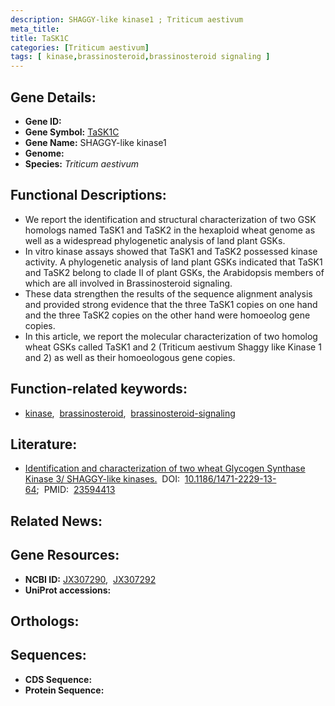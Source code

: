 ```yaml
---
description: SHAGGY-like kinase1 ; Triticum aestivum
meta_title:
title: TaSK1C
categories: [Triticum aestivum]
tags: [ kinase,brassinosteroid,brassinosteroid signaling ]
---
```


## Gene Details:
- **Gene ID:** []()
- **Gene Symbol:** <u>TaSK1C</u>
- **Gene Name:** SHAGGY-like kinase1
- **Genome:** []()
- **Species:** *Triticum aestivum*

## Functional Descriptions:
   - We report the identification and structural characterization of two GSK homologs named TaSK1 and TaSK2 in the hexaploid wheat genome as well as a widespread phylogenetic analysis of land plant GSKs.
   - In vitro kinase assays showed that TaSK1 and TaSK2 possessed kinase activity. A phylogenetic analysis of land plant GSKs indicated that TaSK1 and TaSK2 belong to clade II of plant GSKs, the Arabidopsis members of which are all involved in Brassinosteroid signaling.
   - These data strengthen the results of the sequence alignment analysis and provided strong evidence that the three TaSK1 copies on one hand and the three TaSK2 copies on the other hand were homoeolog gene copies.
   - In this article, we report the molecular characterization of two homolog wheat GSKs called TaSK1 and 2 (Triticum aestivum Shaggy like Kinase 1 and 2) as well as their homoeologous gene copies. 

## Function-related keywords:
   - [kinase](/tags/kinase/),&nbsp;&nbsp;[brassinosteroid](/tags/brassinosteroid/),&nbsp;&nbsp;[brassinosteroid-signaling](/tags/brassinosteroid-signaling/)

## Literature:
   - [Identification and characterization of two wheat Glycogen Synthase Kinase 3/ SHAGGY-like kinases.](https://doi.org/10.1186/1471-2229-13-64)&nbsp;&nbsp;DOI:&nbsp;&nbsp;[10.1186/1471-2229-13-64](https://doi.org/10.1186/1471-2229-13-64);&nbsp;&nbsp;PMID:&nbsp;&nbsp;[23594413](https://pubmed.ncbi.nlm.nih.gov/23594413/)

## Related News:

## Gene Resources:
- **NCBI ID:**  [JX307290](https://www.ncbi.nlm.nih.gov/gene/?term=JX307290),&nbsp;&nbsp;[JX307292](https://www.ncbi.nlm.nih.gov/gene/?term=JX307292)
- **UniProt accessions:**  [](https://www.uniprot.org/uniprotkb//entry)

## Orthologs:

## Sequences:
- **CDS Sequence:**
- **Protein Sequence:**
